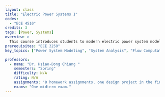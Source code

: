 ```yaml
---
layout: class
title: "Electric Power Systems I"
codes:
  - "ECE 4510"
credits: 3
tags: [Power, Systems]
overview: >
  This course introduces students to modern electric power system modeling, analysis and computation. Topics include transmission line models, transformers and per unit system, generator models, network matrices, power flow analysis and computation, real and reactive power control, voltage control, economic dispatch.
prerequisites: "ECE 3250"
key_topics: ["Power System Modeling", "System Analysis", "Flow Computation"]

professors:
  - name: "Dr. Hsiao-Dong Chiang "
    semesters: "Spring"
    difficulty: N/A
    rating: N/A
    assignments: "8 homework assignments, one design project in the final 4 weeks."
    exams: "One midterm exam."
---
```

